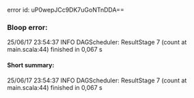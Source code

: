 error id: uP0wepJCc9DK7uGoNTnDDA==
### Bloop error:

25/06/17 23:54:37 INFO DAGScheduler: ResultStage 7 (count at main.scala:44) finished in 0,067 s
#### Short summary: 

25/06/17 23:54:37 INFO DAGScheduler: ResultStage 7 (count at main.scala:44) finished in 0,067 s